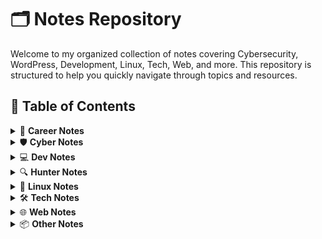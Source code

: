 # 🗂 Notes Repository

Welcome to my organized collection of notes covering Cybersecurity, WordPress, Development, Linux, Tech, Web, and more. This repository is structured to help you quickly navigate through topics and resources.

## 📑 Table of Contents

<details>
<summary>💼 <strong>Career Notes</strong></summary>

- [90 Day Cybersecurity](docs/CareerNotes/90-day-cybersecurity.md)
- [90 Day WordPress](docs/CareerNotes/90-day-wordpress.md)

</details>

<details>
<summary>🛡 <strong>Cyber Notes</strong></summary>

- [Sample Note](docs/CyberNotes/samplenote.md)

</details>

<details>
<summary>💻 <strong>Dev Notes</strong></summary>

- [LAMP Setup](docs/DevNotes/LAMP.md)
- [phpMyAdmin](docs/DevNotes/phpMyAdmin.md)
- [WP Backup (Auto)](docs/DevNotes/wp-backup-auto.md)
- [WP Backup (Compressed)](docs/DevNotes/wp-backup-compressed.md)
- [WP Backup (Manual)](docs/DevNotes/wp-backup.md)
- [WP Database CLI](docs/DevNotes/wp-database-cli.md)
- [WP Database GUI](docs/DevNotes/wp-database.md)
- [WP Restore](docs/DevNotes/wp-restore.md)

</details>

<details>
<summary>🔍 <strong>Hunter Notes</strong></summary>

- [Sample Note](docs/HunterNotes/samplenote.md)

</details>

<details>
<summary>🐧 <strong>Linux Notes</strong></summary>

- [paclist](docs/LinuxNotes/paclist.md)

</details>

<details>
<summary>🛠 <strong>Tech Notes</strong></summary>

- [GitHub](docs/TechNotes/GitHub.md)

</details>

<details>
<summary>🌐 <strong>Web Notes</strong></summary>

- [Markdown Links](docs/WebNotes/markdown-links.md)
- [Markdown Styling](docs/WebNotes/markdown-styling.md)
- [MKDocs](docs/WebNotes/MKDocs.md)
- [Share Button](docs/WebNotes/share-button.md)
- [Site Structure (Noted)](docs/WebNotes/site-structure-noted.md)
- [Site Structure](docs/WebNotes/site-structure.md)

</details>

<details>
<summary>📦 <strong>Other Notes</strong></summary>

- [Sample Note](docs/OtherNotes/samplenote.md)

</details>
